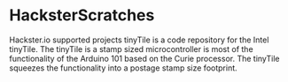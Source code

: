 # HacksterScratches
Hackster.io supported projects
tinyTile is a code repository for the Intel tinyTile.
The tinyTile is a stamp sized microcontroller is most of the functionality of the Arduino 101 based on the Curie processor. The tinyTile squeezes the functionality into a postage stamp size footprint.
